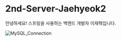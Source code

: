 ﻿# 2nd-Server-Jaehyeok2
안녕하세요! 스프링을 사용하는 백엔드 개발자 이재혁입니다.



 
![MySQL_Connection](https://github.com/DEPthes/2nd-Server-Jaehyeok2/assets/67510260/d3b348f0-af85-47da-9d40-6c38fae12ae6)

